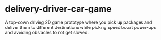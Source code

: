 # delivery-driver-car-game
A top-down driving 2D game prototype where you pick up packages and deliver them to different destinations while picking speed boost power-ups and avoiding obstacles to not get slowed.

